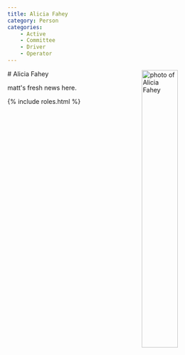```yaml
---
title: Alicia Fahey
category: Person
categories:
    - Active
    - Committee
    - Driver
    - Operator
---
```

<img src="img/2020-Alicia-Fahey.jpeg" alt="photo of Alicia Fahey" align="right" style="width: 40%">
# Alicia Fahey

matt's fresh news here.

{% include roles.html %}
